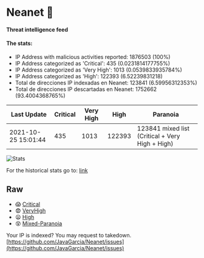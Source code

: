 # Neanet :hocho:
#### Threat intelligence feed
#### The stats:

- IP Address with malicious activities reported: 1876503 (100%)
- IP Address categorized as 'Critical':  435 (0.0231814177755%)
- IP Address categorized as 'Very High':  1013 (0.0539833935784%)
- IP Address categorized as 'High':  122393 (6.52239831218)
- Total de direcciones IP indexadas en Neanet:  123841 (6.59956312353%)
- Total de direcciones IP descartadas en Neanet:  1752662 (93.4004368765%)

| Last Update | Critical | Very High | High | Paranoia |
| --- | --- | --- | --- | --- |
| 2021-10-25 15:01:44 | 435 | 1013 | 122393 | 123841 mixed list (Critical + Very High + High)|

![Stats](https://docs.google.com/spreadsheets/d/e/2PACX-1vSnaNMIXVabIpDJjufMlzH7poXnshF3mgd8Is1g9ytUEzVsP5my4Trn8f-xkoLLQ38xpL3HtmUexLo6/pubchart?oid=501124687&format=image)

For the historical stats go to: [link](/stats.csv)
## Raw
- :scream: [Critical](https://raw.githubusercontent.com/JavaGarcia/Neanet/master/blacklists/neanet_critical.txt)
- :fearful: [VeryHigh](https://raw.githubusercontent.com/JavaGarcia/Neanet/master/blacklists/neanet_veryHigh.txtt)
- :frowning: [High](https://raw.githubusercontent.com/JavaGarcia/Neanet/master/blacklists/neanet_high.txt)
- :dizzy_face: [Mixed-Paranoia](https://raw.githubusercontent.com/JavaGarcia/Neanet/master/blacklists/neanet_all.txt)


Your IP is indexed? You may request to takedown. [https://github.com/JavaGarcia/Neanet/issues](https://github.com/JavaGarcia/Neanet/issues)














































































































































































































































































































































































































































































































































































































































































































































































































































































































































































































































































































































































































































































































































































































































































































































































































































































































































































































































































































































































































































































































































































































































































































































































































































































































































































































































































































































































































































































































































































































































































































































































































































































































































































































































































































































































































































































































































































































































































































































































































































































































































































































































































































































































































































































































































































































































































































































































































































































































































































































































































































































































































































































































































































































































































































































































































































































































































































































































































































































































































































































































































































































































































































































































































































































































































































































































































































































































































































































































































































































































































































































































































































































































































































































































































































































































































































































































































































































































































































































































































































































































































































































































































































































































































































































































































































































































































































































































































































































































































































































































































































































































































































































































































































































































































































































































































































































































































































































































































